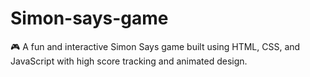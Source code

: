 # Simon-says-game
🎮 A fun and interactive Simon Says game built using HTML, CSS, and JavaScript with high score tracking and animated design.
